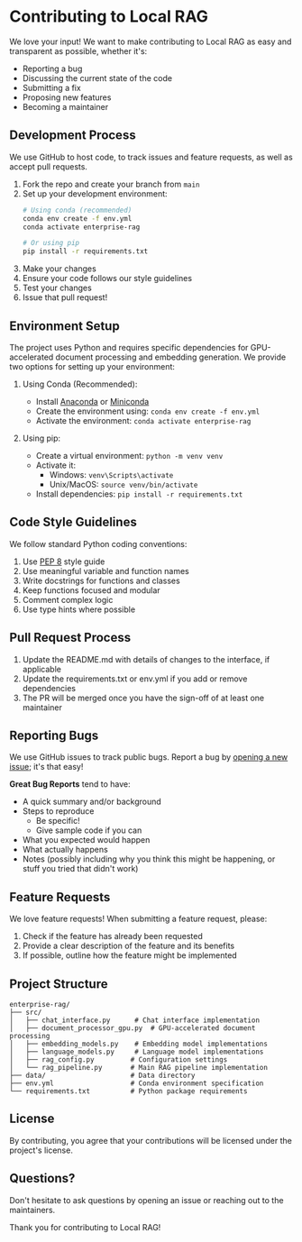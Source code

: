 # Contributing to Local RAG

We love your input! We want to make contributing to Local RAG as easy and transparent as possible, whether it's:

- Reporting a bug
- Discussing the current state of the code
- Submitting a fix
- Proposing new features
- Becoming a maintainer

## Development Process

We use GitHub to host code, to track issues and feature requests, as well as accept pull requests.

1. Fork the repo and create your branch from `main`
2. Set up your development environment:
   ```bash
   # Using conda (recommended)
   conda env create -f env.yml
   conda activate enterprise-rag

   # Or using pip
   pip install -r requirements.txt
   ```
3. Make your changes
4. Ensure your code follows our style guidelines
5. Test your changes
6. Issue that pull request!

## Environment Setup

The project uses Python and requires specific dependencies for GPU-accelerated document processing and embedding generation. We provide two options for setting up your environment:

1. Using Conda (Recommended):
   - Install [Anaconda](https://www.anaconda.com/products/distribution) or [Miniconda](https://docs.conda.io/en/latest/miniconda.html)
   - Create the environment using: `conda env create -f env.yml`
   - Activate the environment: `conda activate enterprise-rag`

2. Using pip:
   - Create a virtual environment: `python -m venv venv`
   - Activate it:
     - Windows: `venv\Scripts\activate`
     - Unix/MacOS: `source venv/bin/activate`
   - Install dependencies: `pip install -r requirements.txt`

## Code Style Guidelines

We follow standard Python coding conventions:

1. Use [PEP 8](https://www.python.org/dev/peps/pep-0008/) style guide
2. Use meaningful variable and function names
3. Write docstrings for functions and classes
4. Keep functions focused and modular
5. Comment complex logic
6. Use type hints where possible

## Pull Request Process

1. Update the README.md with details of changes to the interface, if applicable
2. Update the requirements.txt or env.yml if you add or remove dependencies
3. The PR will be merged once you have the sign-off of at least one maintainer

## Reporting Bugs

We use GitHub issues to track public bugs. Report a bug by [opening a new issue](../../issues/new); it's that easy!

**Great Bug Reports** tend to have:

- A quick summary and/or background
- Steps to reproduce
  - Be specific!
  - Give sample code if you can
- What you expected would happen
- What actually happens
- Notes (possibly including why you think this might be happening, or stuff you tried that didn't work)

## Feature Requests

We love feature requests! When submitting a feature request, please:

1. Check if the feature has already been requested
2. Provide a clear description of the feature and its benefits
3. If possible, outline how the feature might be implemented

## Project Structure

```
enterprise-rag/
├── src/
│   ├── chat_interface.py      # Chat interface implementation
│   ├── document_processor_gpu.py  # GPU-accelerated document processing
│   ├── embedding_models.py    # Embedding model implementations
│   ├── language_models.py     # Language model implementations
│   ├── rag_config.py         # Configuration settings
│   └── rag_pipeline.py       # Main RAG pipeline implementation
├── data/                     # Data directory
├── env.yml                   # Conda environment specification
└── requirements.txt          # Python package requirements
```

## License

By contributing, you agree that your contributions will be licensed under the project's license.

## Questions?

Don't hesitate to ask questions by opening an issue or reaching out to the maintainers.

Thank you for contributing to Local RAG!
